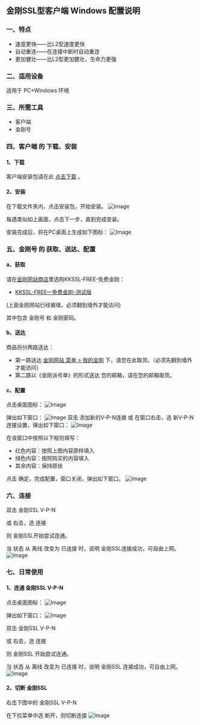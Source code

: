 ## 金刚SSL型客户端 Windows 配置说明
### 一、特点
- 速度更快——比L2型速度更快
- 自动重连——在连接中断时自动重连
- 更加健壮——比L2型更加健壮，生命力更强

### 二、适用设备
适用于 PC+Windows 环境

### 三、所需工具
- 客户端
- 金刚号

### 四、客户端 的 下载、安装
#### 1、下载
客户端安装包请在此  [点击下载](https://github.com/SoftEtherVPN/SoftEtherVPN_Stable/releases/download/v4.28-9669-beta/softether-vpnclient-v4.28-9669-beta-2018.09.11-windows-x86_x64-intel.exe) 。
#### 2、安装
在下载文件夹内，点击安装包，开始安装。
![Image](安装001B.png)

每遇类似如上画面，点击下一步，直到完成安装。

安装完成后，将在PC桌面上生成如下图标：
![Image](icons8-softether-vpn-50-1.png)

### 五、金刚号 的 获取、送达、配置
#### a、获取
请在[金刚网站商店](https://www.atozitpro.net/zh/shop/)里选购KKSSL-FREE-免费金刚： 

- [KKSSL-FREE—免费金刚-测试版](https://www.atozitpro.net/zh/product/kkfree-ssl)

(上面金刚网站已经被墙，必须翻到墙外才能访问)

其中包含 金刚号 和 金刚密码。



#### b、送达

商品将分两路送达：
- 第一路送达 [金刚网站 菜单 > 我的金刚](https://www.atozitpro.net/zh/my-account/) 下，请您在此取货。（必须先翻到墙外才能访问）
- 第二路以《金刚派号单》的形式送达 您的邮箱，请在您的邮箱取货。

#### c、配置

点击桌面图标：
![Image](icons8-softether-vpn-50-1.png)

弹出如下窗口：
![Image](配置001B.png)
双击 添加新的V-P-N连接
或
在窗口右击，选 新V-P-N连接设置，弹出如下窗口：
![Image](配置003B.png)

在该窗口中按照以下规则填写：
- 红色内容：按照上图内容原样填入
- 绿色内容：按照购买的内容填入
- 其余内容：保持原状

点击 确定，完成配置，窗口关闭，弹出如下窗口。
![Image](配置005A.png)

### 六、连接

双击 金刚SSL V-P-N

或 右击，选 连接

则 金刚SSL开始尝试连通。

当 状态 从 离线 改变为 已连接 时，说明 金刚SSL连接成功，可自由上网。
![Image](配置005.png)

### 七、日常使用

#### 1、连通 金刚SSL V-P-N

点击桌面图标：
![Image](icons8-softether-vpn-50-1.png)


弹出如下窗口：
![Image](配置005A.png)


双击 金刚SSL V-P-N

或 右击，选 连接

则 金刚SSL 开始尝试连通。

当 状态 从 离线 改变为 已连接 时，说明 金刚SSL 连接成功，可自由上网。
![Image](配置005.png)


#### 2、切断 金刚SSL

右击下图中的 金刚SSL V-P-N

在下拉菜单中选 断开，则切断连接
![Image](配置005A.png)





